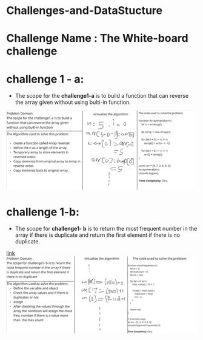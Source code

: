 # Challenges-and-DataStucture

# Challenge Name : The White-board challenge

# challenge 1 - a:
- The scope for the **challenge1-a** is to build a function that can reverse the array given without using bulti-in function.
  
![image alt](https://github.com/OmarAmjad310/challenges-and-dataStucture/blob/main/cha1-a.png?raw=true)

# challenge 1-b:
- The scope for **challenge1- b** is to return the most frequent number in the array if there is duplicate and return the first element if there is no duplicate.

[link](cha-2-b.png)
![image alt](https://github.com/OmarAmjad310/challenges-and-dataStucture/blob/main/cha-2-b.png?raw=true)
